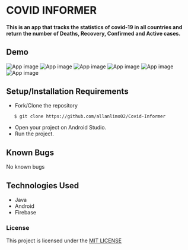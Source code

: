 # COVID INFORMER
#### This is an app that tracks the statistics of covid-19 in all countries and return the number of Deaths, Recovery, Confirmed and Active cases.

## Demo
![App image](app/src/Assets/README/s1.png)
![App image](app/src/Assets/README/s2.png)
![App image](app/src/Assets/README/s3.png)
![App image](app/src/Assets/README/s4.png)
![App image](app/src/Assets/README/s5.png)
![App image](app/src/Assets/README/s6.png)

## Setup/Installation Requirements
* Fork/Clone the repository
```
   $ git clone https://github.com/allanlimo02/Covid-Informer
```
* Open your project on Android Studio.
* Run the project.

## Known Bugs
No known bugs
## Technologies Used
* Java
* Android
* Firebase

### License
This project is licensed under the [MIT LICENSE](https://github.com/andreassenmarvin/Covid-Informer/blob/master/LICENSE)
